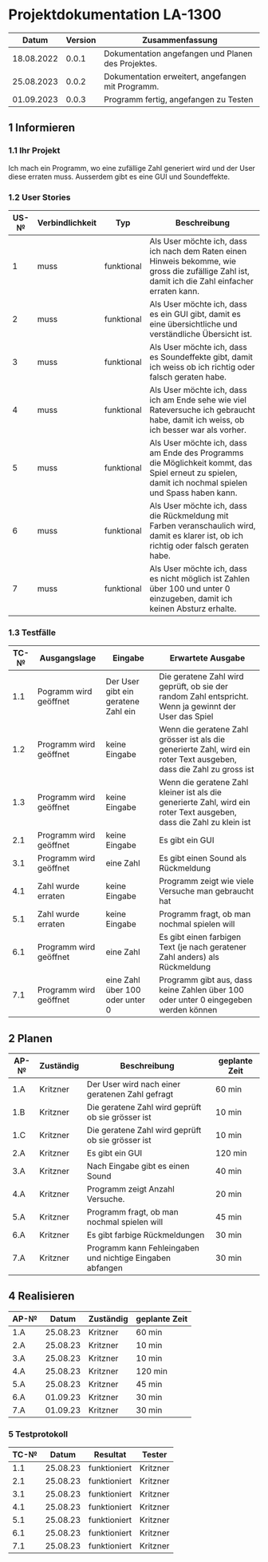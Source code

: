 # Projektdokumentation LA-1300

| Datum | Version | Zusammenfassung                                              |
| ----- | ------- | ------------------------------------------------------------ |
|18.08.2022|0.0.1|Dokumentation angefangen und Planen des Projektes.|
|25.08.2023| 0.0.2|Dokumentation erweitert, angefangen mit Programm.|   
|01.09.2023| 0.0.3|Programm fertig, angefangen zu Testen|   

## 1 Informieren

### 1.1 Ihr Projekt

Ich mach ein Programm, wo eine zufällige Zahl generiert wird und der User diese erraten muss. Ausserdem gibt es eine GUI und Soundeffekte.

### 1.2 User Stories

| US-№ | Verbindlichkeit | Typ  | Beschreibung                       |
| ---- | --------------- | ---- | ---------------------------------- |
|1|muss|funktional|Als User möchte ich, dass ich nach dem Raten einen Hinweis bekomme, wie gross die zufällige Zahl ist, damit ich die Zahl einfacher erraten kann.|
|2|muss|funktional|Als User möchte ich, dass es ein GUI gibt, damit es eine übersichtliche und verständliche Übersicht ist.|
|3|muss|funktional|Als User möchte ich, dass es Soundeffekte gibt, damit ich weiss ob ich richtig oder falsch geraten habe.|
|4|muss|funktional|Als User möchte ich, dass ich am Ende sehe wie viel Rateversuche ich gebraucht habe, damit ich weiss, ob ich besser war als vorher.|
|5|muss|funktional|Als User möchte ich, dass am Ende des Programms die Möglichkeit kommt, das Spiel erneut zu spielen, damit ich nochmal spielen und Spass haben kann.|
|6|muss|funktional|Als User möchte ich, dass die Rückmeldung mit Farben veranschaulich wird, damit es klarer ist, ob ich richtig oder falsch geraten habe.|
|7|muss|funktional|Als User möchte ich, dass es nicht möglich ist Zahlen über 100 und unter 0 einzugeben, damit ich keinen Absturz erhalte.|

### 1.3 Testfälle

| TC-№ | Ausgangslage | Eingabe | Erwartete Ausgabe | 
| ---- | ------------ | ------- | ----------------- |
|1.1|Pogramm wird geöffnet|Der User gibt ein geratene Zahl ein|Die geratene Zahl wird geprüft, ob sie der random Zahl entspricht. Wenn ja gewinnt der User das Spiel|
|1.2|Programm wird geöffnet|keine Eingabe|Wenn die geratene Zahl grösser ist als die generierte Zahl, wird ein roter Text ausgeben, dass die Zahl zu gross ist|
|1.3|Programm wird geöffnet|keine Eingabe|Wenn die geratene Zahl kleiner ist als die generierte Zahl, wird ein roter Text ausgeben, dass die Zahl zu klein ist|
|2.1|Programm wird geöffnet|keine Eingabe|Es gibt ein GUI|
|3.1|Programm wird geöffnet|eine Zahl|Es gibt einen Sound als Rückmeldung|
|4.1|Zahl wurde erraten|keine Eingabe|Programm zeigt wie viele Versuche man gebraucht hat|
|5.1|Zahl wurde erraten|keine Eingabe|Programm fragt, ob man nochmal spielen will|
|6.1|Programm wird geöffnet|eine Zahl|Es gibt einen farbigen Text (je nach geratener Zahl anders) als Rückmeldung|
|7.1|Programm wird geöffnet|eine Zahl über 100 oder unter 0|Programm gibt aus, dass keine Zahlen über 100 oder unter 0 eingegeben werden können|


## 2 Planen

| AP-№ |  Zuständig | Beschreibung | geplante Zeit |
| ---- | --------- | ------------ | ------------- |
| 1.A|Kritzner|Der User wird nach einer geratenen Zahl gefragt|60 min|
| 1.B|Kritzner|Die geratene Zahl wird geprüft ob sie grösser ist|10 min|
| 1.C|Kritzner|Die geratene Zahl wird geprüft ob sie grösser ist|10 min|
| 2.A  |Kritzner|Es gibt ein GUI|120 min|
| 3.A  |Kritzner|Nach Eingabe gibt es einen Sound|40 min|
|  4.A |Kritzner|Programm zeigt Anzahl Versuche.|20 min|
|  5.A |Kritzner|Programm fragt, ob man nochmal spielen will|45 min|
|  6.A |Kritzner|Es gibt farbige Rückmeldungen|30 min| 
|  7.A |Kritzner|Programm kann Fehleingaben und nichtige Eingaben abfangen|30 min| 

## 4 Realisieren

| AP-№ | Datum | Zuständig | geplante Zeit |
| ---- | ----- | --------- | ------------- |
| 1.A  |25.08.23|Kritzner|60 min|
| 2.A  |25.08.23|Kritzner|10 min|
| 3.A  |25.08.23|Kritzner|10 min|
| 4.A  |25.08.23|Kritzner|120 min|
| 5.A  |25.08.23| Kritzner|45 min| 
| 6.A  |01.09.23|Kritzner|30 min|
| 7.A  |01.09.23|Kritzner|30 min|

### 5 Testprotokoll

| TC-№ | Datum | Resultat | Tester |
| ---- | ----- | -------- | ------ |
| 1.1  |25.08.23|funktioniert   |    Kritzner   |
| 2.1  |25.08.23|funktioniert| Kritzner   |
| 3.1  |25.08.23|funktioniert|   Kritzner    |
| 4.1  |25.08.23| funktioniert|    Kritzner     |
| 5.1  |25.08.23|   funktioniert|Kritzner  |
| 6.1  |25.08.23|  funktioniert        |Kritzner    |
| 7.1  |25.08.23|     funktioniert     |   Kritzner  |




